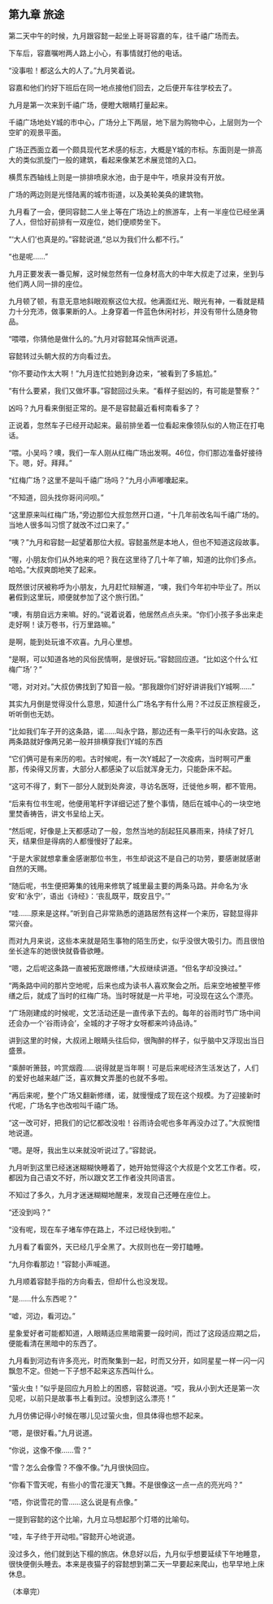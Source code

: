 第九章 旅途
-----

第二天中午的时候，九月跟容懿一起坐上哥哥容嘉的车，往千禧广场而去。

下车后，容嘉嘱咐两人路上小心，有事情就打他的电话。

“没事啦！都这么大的人了。”九月笑着说。

容嘉和他们约好下班后在同一地点接他们回去，之后便开车往学校去了。

九月是第一次来到千禧广场，便瞪大眼睛打量起来。

千禧广场地处Y城的市中心，广场分上下两层，地下层为购物中心，上层则为一个空旷的观景平面。

广场正西面立着一个颇具现代艺术感的标志，大概是Y城的市标。东面则是一排高大的类似凯旋门一般的建筑，看起来像某艺术展览馆的入口。

横贯东西轴线上则是一排排喷泉水池，由于是中午，喷泉并没有开放。

广场的两边则是光怪陆离的城市街道，以及美轮美奂的建筑物。

九月看了一会，便同容懿二人坐上等在广场边上的旅游车，上有一半座位已经坐满了人，但恰好前排有一双座位，她们便顺势坐下。

“‘大人们’也真是的。”容懿说道,“总以为我们什么都不行。”

“也是呢……”

九月正要发表一番见解，这时候忽然有一位身材高大的中年大叔走了过来，坐到与他们两人同一排的座位。

九月顿了顿，有意无意地斜眼观察这位大叔。他满面红光、眼光有神，一看就是精力十分充沛，做事果断的人。上身穿着一件蓝色休闲衬衫，并没有带什么随身物品。


“喂喂，你猜他是做什么的。”九月对容懿耳朵悄声说道。

容懿转过头朝大叔的方向看过去。

“你不要动作太大啊！”九月连忙拉她到身边来，“被看到了多尴尬。”

“有什么要紧，我们又做坏事。”容懿回过头来。“看样子挺凶的，有可能是警察？”

凶吗？九月看来倒挺正常的。是不是容懿最近看柯南看多了？

正说着，忽然车子已经开动起来。最前排坐着一位看起来像领队似的人物正在打电话。

“喂。小吴吗？噢，我们一车人刚从红梅广场出发啊。46位，你们那边准备好接待下。嗯，好。拜拜。”

“红梅广场？这里不是叫千禧广场吗？”九月小声嘟囔起来。

“不知道，回头找你哥问问呗。”

“这里原来叫红梅广场，”旁边那位大叔忽然开口道，“十几年前改名叫千禧广场的。当地人很多叫习惯了就改不过口来了。”

“咦？”九月和容懿一起望着那位大叔。容懿虽然是本地人，但也不知道这段故事。

“喔，小朋友你们从外地来的吧？我在这里待了几十年了嘛，知道的比你们多点。哈哈。”大叔爽朗地笑了起来。

既然很讨厌被称呼为小朋友，九月赶忙辩解道，“噢，我们今年初中毕业了。所以暑假到这里玩，顺便就参加了这个旅行团。”

“噢，有朋自远方来嘛。好的。”说着说着，他居然点点头来。“你们小孩子多出来走走好啊！读万卷书，行万里路嘛。”

是啊，能到处玩谁不欢喜。九月心里想。

“是啊，可以知道各地的风俗民情啊，是很好玩。”容懿回应道。“比如这个什么‘红梅广场’？”

“嗯，对对对。”大叔仿佛找到了知音一般。“那我跟你们好好讲讲我们Y城啊……”

其实九月倒是觉得没什么意思，知道什么广场名字有什么用？不过反正旅程疲乏，听听倒也无妨。

“比如我们车子开的这条路，诺……叫永宁路，那边还有一条平行的叫永安路。这两条路就好像两兄弟一般并排横穿我们Y城的东西

“它们俩可是有来历的啦。古时候呢，有一次Y城起了一次疫病，当时啊可严重那，传染得又厉害，大部分人都感染了以后就浑身无力，只能卧床不起。

“这可不得了，剩下一部分人就到处奔波，寻访名医呀，迁徙他乡啊，都不管用。

“后来有位书生呢，他便用笔杆字详细记述了整个事情，随后在城中心的一块空地里焚香祷告，讲文书呈给上天。

“然后呢，好像是上天都感动了一般，忽然当地的刮起狂风暴雨来，持续了好几天，结果但是得病的人都慢慢好了起来。

“于是大家就想拿重金感谢那位书生，书生却说这不是自己的功劳，要感谢就感谢自然的天赐。

“随后呢，书生便把筹集的钱用来修筑了城里最主要的两条马路。并命名为‘永安’和‘永宁’，语出《诗经》：‘丧乱既平，既安且宁。’”

“哇……原来是这样。”听到自己非常熟悉的道路居然有这样一个来历，容懿显得非常兴奋。

而对九月来说，这些本来就是陌生事物的陌生历史，似乎没很大吸引力。而且很怕坐长途车的她很快就昏昏欲睡。

“嗯，之后呢这条路一直被拓宽跟修缮，”大叔继续讲道。“但名字却没换过。”

“两条路中间的那片空地呢，后来也成为读书人喜欢聚会之所。后来空地被整平修缮之后，就成了当时的红梅广场。当时呀就是一片平地，可没现在这么个漂亮。

“广场刚建成的时候呢，文艺活动还是一直传承下去的。每年的谷雨时节广场中间还会办一个‘谷雨诗会’，全城的才子呀才女呀都来吟诗品诗。”

讲到这里的时候，大叔闭上眼睛头往后仰，很陶醉的样子，似乎脑中又浮现出当日盛景。

“乘醉听箫鼓，吟赏烟霞……说得就是当年啊！可是后来呢经济生活发达了，人们的爱好也越来越广泛，喜欢舞文弄墨的也就不多啦。

“再后来呢，整个广场又翻新修缮，诺，就慢慢成了现在这个规模。为了迎接新时代呢，广场名字也改啦叫千禧广场。

“这一改可好，把我们的记忆都改没啦！谷雨诗会呢也多年再没办过了。”大叔惋惜地说道。

“嗯。是呀，我出生以来就没听说过了。”容懿说。

九月听到这里已经迷迷糊糊快睡着了，她开始觉得这个大叔是个文艺工作者。哎，都因为自己语文不好，所以跟文艺工作者没共同语言。

不知过了多久，九月才迷迷糊糊地醒来，发现自己还睡在座位上。

“还没到吗？”

“没有呢，现在车子堵车停在路上，不过已经快到啦。”

九月看了看窗外，天已经几乎全黑了。大叔则也在一旁打瞌睡。

“九月你看那边！”容懿小声喊道。

九月顺着容懿手指的方向看去，但却什么也没发现。

“是……什么东西呢？”

“嘘，河边，看河边。”

星象爱好者可能都知道，人眼睛适应黑暗需要一段时间，而过了这段适应期之后，便能看清在黑暗中的东西了。

九月看到河边有许多亮光，时而聚集到一起，时而又分开，如同星星一样一闪一闪飘忽不定。但她一下子想不起来这东西叫什么。

“萤火虫！”似乎是回应九月脸上的困惑，容懿说道。“哎，我从小到大还是第一次见呢，以前只是故事书上看到过。没想到这么漂亮！”

九月仿佛记得小时候在哪儿见过萤火虫，但具体得也想不起来。

“嗯，是很好看。”九月说道。

“你说，这像不像……雪？”

“雪？怎么会像雪？不像不像。”九月很快回应。

“你看下雪天呢，有些小的雪花漫天飞舞。不是很像这一点一点的亮光吗？”

“唔，你说雪花的雪……这么说是有点像。”

一提到容懿的这个比喻，九月立马想起那个灯塔的比喻句。

“哇，车子终于开动啦。”容懿开心地说道。

没过多久，他们就到达下榻的旅店。休息好以后，九月似乎想要延续下午地睡意，很快便倒头睡去。本来是夜猫子的容懿想到第二天一早要起来爬山，也早早地上床休息。

（本章完）